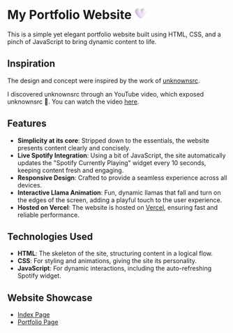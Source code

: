 # My Portfolio Website <img src="img/white-heart.gif" width="30" height="30" alt="heart" />

This is a simple yet elegant portfolio website built using HTML, CSS, and a pinch of JavaScript to bring dynamic content to life.

## Inspiration
The design and concept were inspired by the work of [unknownsrc](https://github.com/unknownsrc).

I discovered unknownsrc through an YouTube video, which exposed unknownsrc 🤔. You can watch the video [here](https://www.youtube.com/watch?v=ktxbXlF6UQE).

## Features
- **Simplicity at its core**: Stripped down to the essentials, the website presents content clearly and concisely.
- **Live Spotify Integration**: Using a bit of JavaScript, the site automatically updates the "Spotify Currently Playing" widget every 10 seconds, keeping content fresh and engaging.
- **Responsive Design**: Crafted to provide a seamless experience across all devices.
- **Interactive Llama Animation**: Fun, dynamic llamas that fall and turn on the edges of the screen, adding a playful touch to the user experience.
- **Hosted on Vercel**: The website is hosted on [Vercel](https://vercel.com/), ensuring fast and reliable performance.

## Technologies Used
- **HTML**: The skeleton of the site, structuring content in a logical flow.
- **CSS**: For styling and animations, giving the site its personality.
- **JavaScript**: For dynamic interactions, including the auto-refreshing Spotify widget.

## Website Showcase

- [Index Page](website-showcase/index.png)
- [Portfolio Page](website-showcase/portfolio.png)
